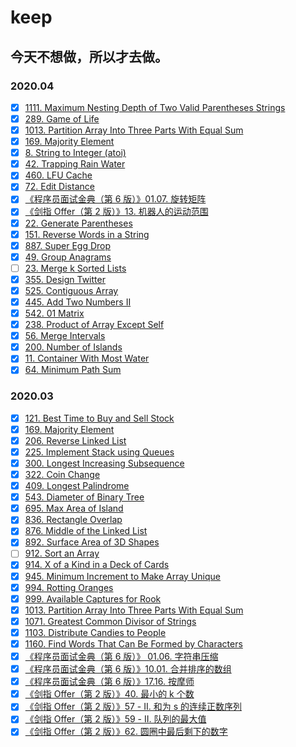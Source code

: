 # keep

## 今天不想做，所以才去做。

### 2020.04

- [x] [1111. Maximum Nesting Depth of Two Valid Parentheses Strings](https://github.com/Tcdian/keep/issues/91)
- [x] [289. Game of Life](https://github.com/Tcdian/keep/issues/92)
- [x] [1013. Partition Array Into Three Parts With Equal Sum](https://github.com/Tcdian/keep/issues/93)
- [x] [169. Majority Element](https://github.com/Tcdian/keep/issues/94)
- [x] [8. String to Integer (atoi)](https://github.com/Tcdian/keep/issues/95)
- [x] [42. Trapping Rain Water](https://github.com/Tcdian/keep/issues/96)
- [x] [460. LFU Cache](https://github.com/Tcdian/keep/issues/97)
- [x] [72. Edit Distance](https://leetcode.com/problems/edit-distance/)
- [x] [《程序员面试金典（第 6 版）》01.07. 旋转矩阵](https://github.com/Tcdian/keep/issues/103)
- [x] [《剑指 Offer（第 2 版）》13. 机器人的运动范围](https://github.com/Tcdian/keep/issues/104)
- [x] [22. Generate Parentheses](https://github.com/Tcdian/keep/issues/105)
- [x] [151. Reverse Words in a String](https://github.com/Tcdian/keep/issues/106)
- [x] [887. Super Egg Drop](https://github.com/Tcdian/keep/issues/107)
- [x] [49. Group Anagrams](https://github.com/Tcdian/keep/issues/108)
- [ ] [23. Merge k Sorted Lists](https://github.com/Tcdian/keep/issues/109)
- [x] [355. Design Twitter](https://github.com/Tcdian/keep/issues/110)
- [x] [525. Contiguous Array](https://github.com/Tcdian/keep/issues/111)
- [x] [445. Add Two Numbers II](https://github.com/Tcdian/keep/issues/112)
- [x] [542. 01 Matrix](https://github.com/Tcdian/keep/issues/113)
- [x] [238. Product of Array Except Self](https://github.com/Tcdian/keep/issues/114)
- [x] [56. Merge Intervals](https://github.com/Tcdian/keep/issues/115)
- [x] [200. Number of Islands](https://github.com/Tcdian/keep/issues/118)
- [x] [11. Container With Most Water](https://github.com/Tcdian/keep/issues/119)
- [x] [64. Minimum Path Sum](https://github.com/Tcdian/keep/issues/120)

### 2020.03

- [x] [121. Best Time to Buy and Sell Stock](https://github.com/Tcdian/keep/issues/73)
- [x] [169. Majority Element](https://github.com/Tcdian/keep/issues/94)
- [x] [206. Reverse Linked List](https://github.com/Tcdian/keep/issues/80)
- [x] [225. Implement Stack using Queues](https://github.com/Tcdian/keep/issues/90)
- [x] [300. Longest Increasing Subsequence](https://github.com/Tcdian/keep/issues/99)
- [x] [322. Coin Change](https://github.com/Tcdian/keep/issues/100)
- [x] [409. Longest Palindrome](https://github.com/Tcdian/keep/issues/74)
- [x] [543. Diameter of Binary Tree](https://github.com/Tcdian/keep/issues/101)
- [x] [695. Max Area of Island](https://github.com/Tcdian/keep/issues/121)
- [x] [836. Rectangle Overlap](https://github.com/Tcdian/keep/issues/72)
- [x] [876. Middle of the Linked List](https://github.com/Tcdian/keep/issues/77)
- [x] [892. Surface Area of 3D Shapes](https://github.com/Tcdian/keep/issues/83)
- [ ] [912. Sort an Array](https://github.com/Tcdian/keep/issues/122)
- [x] [914. X of a Kind in a Deck of Cards](https://github.com/Tcdian/keep/issues/88)
- [x] [945. Minimum Increment to Make Array Unique](https://github.com/Tcdian/keep/issues/78)
- [x] [994. Rotting Oranges](https://github.com/Tcdian/keep/issues/82)
- [x] [999. Available Captures for Rook](https://github.com/Tcdian/keep/issues/86)
- [x] [1013. Partition Array Into Three Parts With Equal Sum](https://github.com/Tcdian/keep/issues/93)
- [x] [1071. Greatest Common Divisor of Strings](https://github.com/Tcdian/keep/issues/102)
- [x] [1103. Distribute Candies to People](https://github.com/Tcdian/keep/issues/84)
- [x] [1160. Find Words That Can Be Formed by Characters](https://github.com/Tcdian/keep/issues/71)
- [x] [《程序员面试金典（第 6 版）》 01.06. 字符串压缩](https://github.com/Tcdian/keep/issues/75)
- [x] [《程序员面试金典（第 6 版）》10.01. 合并排序的数组](https://github.com/Tcdian/keep/issues/81)
- [x] [《程序员面试金典（第 6 版）》17.16. 按摩师](https://github.com/Tcdian/keep/issues/79)
- [x] [《剑指 Offer（第 2 版）》40. 最小的 k 个数](https://github.com/Tcdian/keep/issues/76)
- [x] [《剑指 Offer（第 2 版）》57 - II. 和为 s 的连续正数序列](https://github.com/Tcdian/keep/issues/85)
- [x] [《剑指 Offer（第 2 版）》59 - II. 队列的最大值](https://github.com/Tcdian/keep/issues/87)
- [x] [《剑指 Offer（第 2 版）》62. 圆圈中最后剩下的数字](https://github.com/Tcdian/keep/issues/89)
